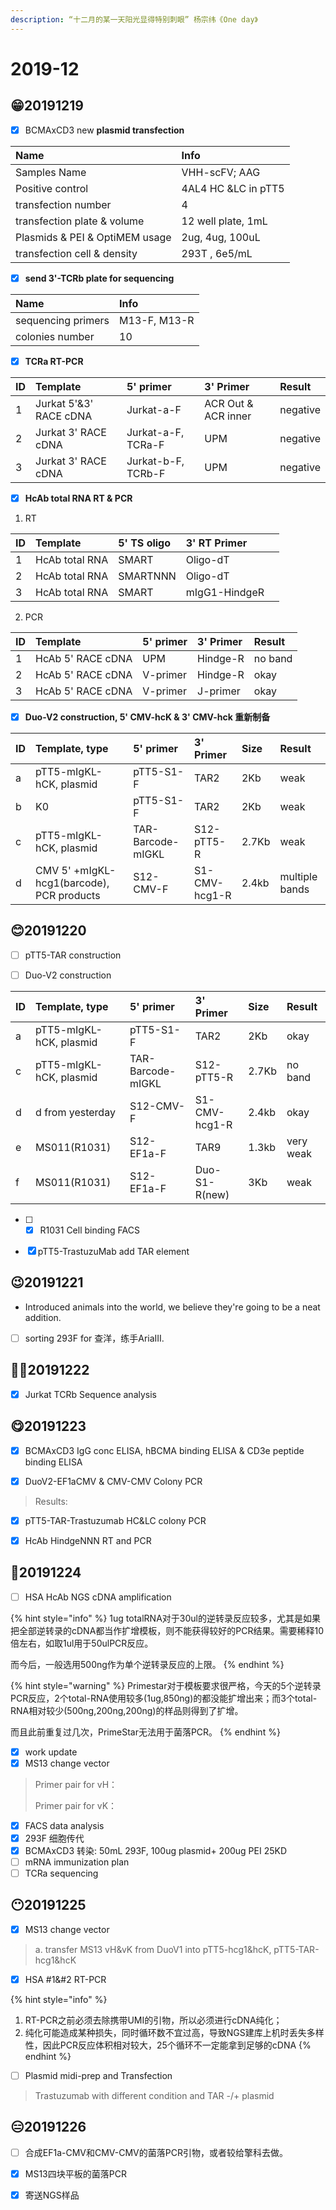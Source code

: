 ```yaml
---
description: “十二月的某一天阳光显得特别刺眼” 杨宗纬《One day》
---
```


# 2019-12

## 😁20191219

* [x] BCMAxCD3 new **plasmid transfection**

| Name | Info |
| :--- | :--- |
| Samples Name | VHH-scFV; AAG |
| Positive control | 4AL4 HC &LC in pTT5 |
| transfection number | 4 |
| transfection plate & volume | 12 well plate, 1mL |
| Plasmids & PEI & OptiMEM usage | 2ug, 4ug, 100uL |
| transfection cell & density | 293T , 6e5/mL |

* [x] **send 3'-TCRb plate for sequencing**  

| Name | Info |
| :--- | :--- |
| sequencing primers | M13-F, M13-R |
| colonies number | 10 |

* [x] **TCRa RT-PCR**

| ID | Template | 5'  primer | 3' Primer | Result |
| :--- | :--- | :--- | :--- | :--- |
| 1 | Jurkat 5'&3' RACE cDNA | Jurkat-a-F | ACR Out & ACR inner | negative |
| 2 | Jurkat 3' RACE cDNA | Jurkat-a-F, TCRa-F | UPM | negative |
| 3 | Jurkat 3' RACE cDNA | Jurkat-b-F, TCRb-F | UPM | negative |

* [x] **HcAb total RNA RT &  PCR**

1. RT

| ID | Template | 5'  TS oligo  | 3' RT Primer |  |
| :--- | :--- | :--- | :--- | :--- |
| 1 | HcAb total RNA | SMART | Oligo-dT |  |
| 2 | HcAb total RNA | SMARTNNN | Oligo-dT |  |
| 3 | HcAb total RNA | SMART | mIgG1-HindgeR |  |

2. PCR

| ID | Template | 5'  primer | 3' Primer | Result |
| :--- | :--- | :--- | :--- | :--- |
| 1 | HcAb 5' RACE cDNA | UPM | Hindge-R | no band |
| 2 | HcAb 5' RACE cDNA | V-primer | Hindge-R | okay |
| 3 | HcAb 5' RACE cDNA | V-primer | J-primer | okay |

* [x] **Duo-V2 construction, 5' CMV-hcK & 3' CMV-hck 重新制备**

| ID | Template, type | 5'  primer | 3' Primer | Size | Result |
| :--- | :--- | :--- | :--- | :--- | :--- |
| a | pTT5-mIgKL-hCK, plasmid | pTT5-S1-F | TAR2 | 2Kb | weak |
| b | K0 | pTT5-S1-F | TAR2 | 2Kb | weak |
| c | pTT5-mIgKL-hCK, plasmid | TAR-Barcode-mIGKL | S12-pTT5-R | 2.7Kb | weak |
| d |  CMV 5' +mIgKL-hcg1\(barcode\), PCR products | S12-CMV-F | S1-CMV-hcg1-R | 2.4kb | multiple bands |

## 😊20191220

* [ ] pTT5-TAR construction



* [ ] Duo-V2 construction

| ID | Template, type | 5'  primer | 3' Primer | Size | Result |
| :--- | :--- | :--- | :--- | :--- | :--- |
| a | pTT5-mIgKL-hCK, plasmid | pTT5-S1-F | TAR2 | 2Kb | okay |
| c | pTT5-mIgKL-hCK, plasmid | TAR-Barcode-mIGKL | S12-pTT5-R | 2.7Kb | no band  |
| d |  d from yesterday | S12-CMV-F | S1-CMV-hcg1-R | 2.4kb | okay  |
| e | MS011\(R1031\) | S12-EF1a-F | TAR9 | 1.3kb | very weak |
| f | MS011\(R1031\) | S12-EF1a-F | Duo-S1-R\(new\) | 3Kb | weak |

* [ ] * [x] R1031 Cell binding FACS
* [x] pTT5-TrastuzuMab add TAR element



## 😉20191221

* Introduced animals into the world, we believe they're going to be a neat addition.
* [ ] sorting 293F for 查洋，练手AriaIII.

## 🤷‍♂️20191222

* [x] Jurkat TCRb Sequence analysis

## 😋20191223

* [x] BCMAxCD3 IgG conc ELISA, hBCMA binding ELISA & CD3e peptide binding ELISA



* [x] DuoV2-EF1aCMV & CMV-CMV Colony PCR

> Results:

* [x] pTT5-TAR-Trastuzumab HC&LC colony PCR



* [x] HcAb HindgeNNN RT and PCR



## 🤨20191224

* [ ] HSA HcAb NGS cDNA amplification

{% hint style="info" %}
1ug totalRNA对于30ul的逆转录反应较多，尤其是如果把全部逆转录的cDNA都当作扩增模板，则不能获得较好的PCR结果。需要稀释10倍左右，如取1ul用于50ulPCR反应。

而今后，一般选用500ng作为单个逆转录反应的上限。
{% endhint %}

{% hint style="warning" %}
Primestar对于模板要求很严格，今天的5个逆转录PCR反应，2个total-RNA使用较多\(1ug,850ng\)的都没能扩增出来；而3个total-RNA相对较少\(500ng,200ng,200ng\)的样品则得到了扩增。

而且此前重复过几次，PrimeStar无法用于菌落PCR。
{% endhint %}

* [x] work update
* [x] MS13 change vector

> Primer pair for vH：
>
> Primer pair for vK：

* [x] FACS data analysis
* [x] 293F 细胞传代
* [x] BCMAxCD3 转染: 50mL 293F, 100ug plasmid+ 200ug PEI 25KD
* [ ]  mRNA immunization plan
* [ ] TCRa sequencing

## 😶20191225



* [x] MS13 change vector

> a. transfer MS13 vH&vK from DuoV1 into pTT5-hcg1&hcK,  pTT5-TAR-hcg1&hcK

* [x] HSA \#1&\#2 RT-PCR

{% hint style="info" %}
1. RT-PCR之前必须去除携带UMI的引物，所以必须进行cDNA纯化；
2. 纯化可能造成某种损失，同时循环数不宜过高，导致NGS建库上机时丢失多样性，因此PCR反应体积相对较大，25个循环不一定能拿到足够的cDNA
{% endhint %}

* [ ] Plasmid midi-prep and Transfection

> Trastuzumab with different condition and TAR -/+ plasmid

 



## 😑20191226

* [ ] 合成EF1a-CMV和CMV-CMV的菌落PCR引物，或者较给擎科去做。
* [x] MS13四块平板的菌落PCR
* [x] 寄送NGS样品



